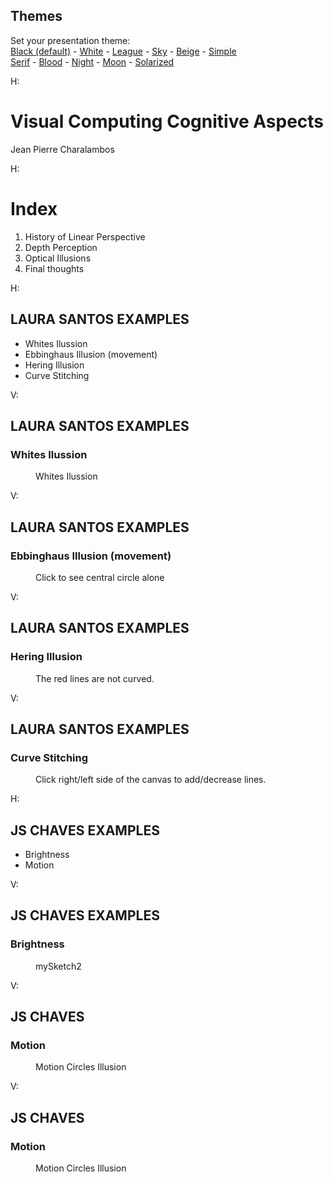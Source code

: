 <section id="themes">
    <h2>Themes</h2>
        <p>
            Set your presentation theme: <br>
            <!-- Hacks to swap themes after the page has loaded. Not flexible and only intended for the reveal.js demo deck. -->
                        <a href="#" onclick="document.getElementById('theme').setAttribute('href','css/theme/black.css'); return false;">Black (default)</a> -
            <a href="#" onclick="document.getElementById('theme').setAttribute('href','css/theme/white.css'); return false;">White</a> -
            <a href="#" onclick="document.getElementById('theme').setAttribute('href','css/theme/league.css'); return false;">League</a> -
            <a href="#" onclick="document.getElementById('theme').setAttribute('href','css/theme/sky.css'); return false;">Sky</a> -
            <a href="#" onclick="document.getElementById('theme').setAttribute('href','css/theme/beige.css'); return false;">Beige</a> -
            <a href="#" onclick="document.getElementById('theme').setAttribute('href','css/theme/simple.css'); return false;">Simple</a> <br>
            <a href="#" onclick="document.getElementById('theme').setAttribute('href','css/theme/serif.css'); return false;">Serif</a> -
            <a href="#" onclick="document.getElementById('theme').setAttribute('href','css/theme/blood.css'); return false;">Blood</a> -
            <a href="#" onclick="document.getElementById('theme').setAttribute('href','css/theme/night.css'); return false;">Night</a> -
            <a href="#" onclick="document.getElementById('theme').setAttribute('href','css/theme/moon.css'); return false;">Moon</a> -
            <a href="#" onclick="document.getElementById('theme').setAttribute('href','css/theme/solarized.css'); return false;">Solarized</a>
        </p>
</section>

H:

# Visual Computing Cognitive Aspects

Jean Pierre Charalambos

H:

# Index

 1. History of Linear Perspective <!-- .element: class="fragment" data-fragment-index="1"-->
 2. Depth Perception <!-- .element: class="fragment" data-fragment-index="2"-->
 3. Optical Illusions <!-- .element: class="fragment" data-fragment-index="3"-->
 4. Final thoughts <!-- .element: class="fragment" data-fragment-index="4"-->


H:

## LAURA SANTOS EXAMPLES
* Whites Ilussion 
* Ebbinghaus Illusion (movement)
* Hering Illusion 
* Curve Stitching

V:
## LAURA SANTOS EXAMPLES
### Whites Ilussion
<figure>
    <div id='mysketch_id'></div>
    <figcaption>Whites Ilussion</figcaption>
</figure>

V:
## LAURA SANTOS EXAMPLES
### Ebbinghaus Illusion (movement)
<figure>
    <div id='motionCircles_id'></div>
    Click to see central circle alone
</figure>

V:
## LAURA SANTOS EXAMPLES
### Hering Illusion
<figure>
    <div id='curvedLine_id'></div>
    The red lines are not curved. 
</figure>

V:
## LAURA SANTOS EXAMPLES
### Curve Stitching
<figure>
    <div id='depthLines_id'></div>
    Click right/left side of the canvas to add/decrease lines.
</figure>

H:

## JS CHAVES EXAMPLES
* Brightness
* Motion

V:
## JS CHAVES EXAMPLES
### Brightness
<figure>
    <div id='moving_rectangles_id'></div>
    <figcaption>mySketch2</figcaption>
</figure>

V:
## JS CHAVES
### Motion
<figure>
    <div id='rotating_cross_id'></div>
    Motion Circles Illusion
</figure>


V:
## JS CHAVES
### Motion
<figure>
    <div id='rotating_crosses_id'></div>
    Motion Circles Illusion
</figure>

